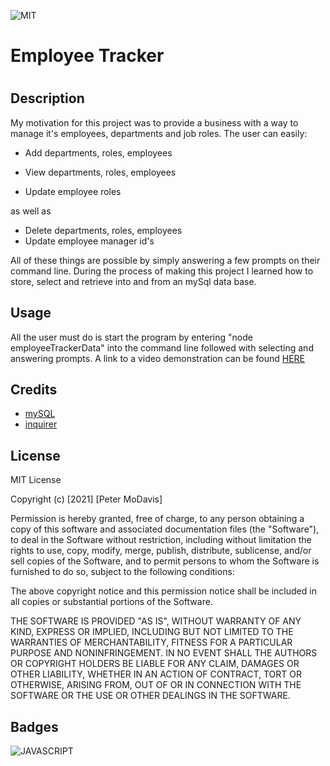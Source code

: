 ![MIT](https://img.shields.io/badge/license-MIT-green)

# Employee Tracker

# <Your-Project-Title>

## Description

My motivation for this project was to provide a business with a way to manage it's employees, departments and job roles.</b>
The user can easily:

- Add departments, roles, employees</br>

- View departments, roles, employees</br>

- Update employee roles</br>

as well as</br>

- Delete departments, roles, employees</br>
- Update employee manager id's</br>

All of these things are possible by simply answering a few prompts on their command line. During the process of making this project I learned how to store, select and retrieve into and from an mySql data base.

## Usage

All the user must do is start the program by entering "node employeeTrackerData" into the command line followed with selecting and answering prompts. A link to a video demonstration can be found [HERE](https://drive.google.com/file/d/1b2OjnpvRS1FHFLUudqe5MJOZghO1nR8A/view?usp=sharing)

## Credits

- [mySQL](https://www.mysql.com/)</b>
- [inquirer](https://www.npmjs.com/package/inquirer)

## License

MIT License

Copyright (c) [2021] [Peter MoDavis]

Permission is hereby granted, free of charge, to any person obtaining a copy
of this software and associated documentation files (the "Software"), to deal
in the Software without restriction, including without limitation the rights
to use, copy, modify, merge, publish, distribute, sublicense, and/or sell
copies of the Software, and to permit persons to whom the Software is
furnished to do so, subject to the following conditions:

The above copyright notice and this permission notice shall be included in all
copies or substantial portions of the Software.

THE SOFTWARE IS PROVIDED "AS IS", WITHOUT WARRANTY OF ANY KIND, EXPRESS OR
IMPLIED, INCLUDING BUT NOT LIMITED TO THE WARRANTIES OF MERCHANTABILITY,
FITNESS FOR A PARTICULAR PURPOSE AND NONINFRINGEMENT. IN NO EVENT SHALL THE
AUTHORS OR COPYRIGHT HOLDERS BE LIABLE FOR ANY CLAIM, DAMAGES OR OTHER
LIABILITY, WHETHER IN AN ACTION OF CONTRACT, TORT OR OTHERWISE, ARISING FROM,
OUT OF OR IN CONNECTION WITH THE SOFTWARE OR THE USE OR OTHER DEALINGS IN THE
SOFTWARE.

## Badges

![JAVASCRIPT](https://img.shields.io/badge/JavaScript-100%25-yellow)

